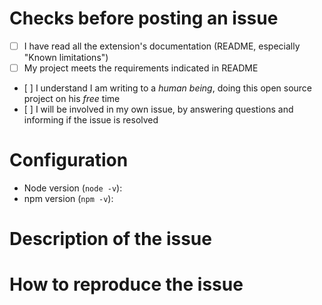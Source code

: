 # Checks before posting an issue

- [ ] I have read all the extension's documentation (README, especially "Known limitations")
- [ ] My project meets the requirements indicated in README
- [ ] I understand I am writing to a *human being*, doing this open source project on his *free* time
- [ ] I will be involved in my own issue, by answering questions and informing if the issue is resolved

<!-- Otherwise the issue will be closed. -->

# Configuration

- Node version (`node -v`): 
- npm version (`npm -v`): 

# Description of the issue

<!-- Be precise, a vague description will not allow to find the problem.. -->

# How to reproduce the issue

<!-- Most common scenarios have already been tested, so without reproduction steps I will not be able to help. -->
